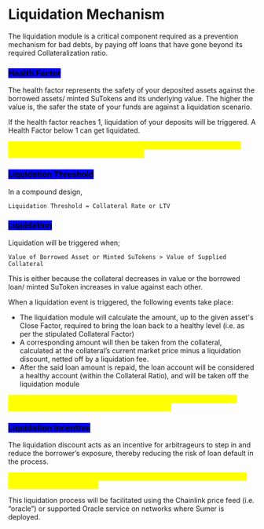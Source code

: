 # Liquidation Mechanism

The liquidation module is a critical component required as a prevention mechanism for bad debts, by paying off loans that have gone beyond its required Collateralization ratio.&#x20;

### <mark style="background-color:blue;">Health Factor</mark>

The health factor represents the safety of your deposited assets against the borrowed assets/ minted SuTokens and its underlying value. The higher the value is, the safer the state of your funds are against a liquidation scenario.&#x20;

If the health factor reaches 1, liquidation of your deposits will be triggered. A Health Factor below 1 can get liquidated.&#x20;

<mark style="color:yellow;">The health factor depends on the liquidation threshold of your collateral against the value of your borrowed funds.</mark>

### <mark style="background-color:blue;">Liquidation Threshold</mark>

In a compound design,&#x20;

```
Liquidation Threshold = Collateral Rate or LTV
```

### <mark style="background-color:blue;">Liquidation</mark>&#x20;

Liquidation will be triggered when;

```
Value of Borrowed Asset or Minted SuTokens > Value of Supplied Collateral 
```

This is either because the collateral decreases in value or the borrowed loan/ minted SuToken increases in value against each other.&#x20;

When a liquidation event is triggered, the following events take place:&#x20;

* The liquidation module will calculate the amount, up to the given asset's Close Factor, required to bring the loan back to a healthy level (i.e. as per the stipulated Collateral Factor)&#x20;
* A corresponding amount will then be taken from the collateral, calculated at the collateral’s current market price minus a liquidation discount, netted off by a liquidation fee.&#x20;
* After the said loan amount is repaid, the loan account will be considered a healthy account (within the Collateral Ratio), and will be taken off the liquidation module

<mark style="color:yellow;">Anyone can participate as a liquidator for Sumer, as long as they are in possession of the corresponding collateral assets.</mark>

### <mark style="background-color:blue;">Liquidation Incentive</mark>

The liquidation discount acts as an incentive for arbitrageurs to step in and reduce the borrower’s exposure, thereby reducing the risk of loan default in the process.&#x20;

<mark style="color:yellow;">The amount of liquidation discount (or penalty for borrowers) depends on the asset used as collateral.</mark>&#x20;

This liquidation process will be facilitated using the Chainlink price feed (i.e. “oracle”) or supported Oracle service on networks where Sumer is deployed.
